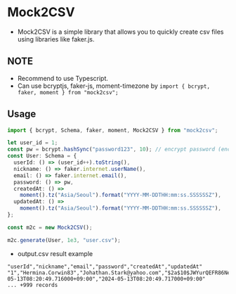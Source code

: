 # Mock2CSV

- Mock2CSV is a simple library that allows you to quickly create csv files using libraries like faker.js.

## NOTE

- Recommend to use Typescript.
- Can use bcryptjs, faker-js, moment-timezone by `import { bcrypt, faker, moment } from "mock2csv";`

## Usage

```typescript
import { bcrypt, Schema, faker, moment, Mock2CSV } from "mock2csv";

let user_id = 1;
const pw = bcrypt.hashSync("password123", 10); // encrypt password (encryption is time-consuming)
const User: Schema = {
  userId: () => (user_id++).toString(),
  nickname: () => faker.internet.userName(),
  email: () => faker.internet.email(),
  password: () => pw,
  createdAt: () =>
    moment().tz("Asia/Seoul").format("YYYY-MM-DDTHH:mm:ss.SSSSSSZ"),
  updatedAt: () =>
    moment().tz("Asia/Seoul").format("YYYY-MM-DDTHH:mm:ss.SSSSSSZ"),
};

const m2c = new Mock2CSV();

m2c.generate(User, 1e3, "user.csv");
```

- output.csv result example

```text
"userId","nickname","email","password","createdAt","updatedAt"
"1","Hermina.Corwin83","Johathan.Stark@yahoo.com","$2a$10$JWYurQEFR86NeomyOF0kSupf23ZH17.zWW/qE10VvLgE0RHBCrmp6","2024-05-13T08:20:49.716000+09:00","2024-05-13T08:20:49.717000+09:00"
... +999 records
```

